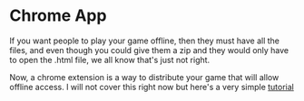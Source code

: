 # Chrome App

If you want people to play your game offline, then they must have all the files, and even though you could give them a zip and they would only have to open the .html file, we all know that's just not right.

Now, a chrome extension is a way to distribute your game that will allow offline access. I will not cover this right now but here's a very simple [tutorial](https://developer.chrome.com/webstore/get_started_simple)

